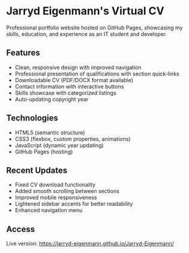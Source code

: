 # Jarryd Eigenmann's Virtual CV

Professional portfolio website hosted on GitHub Pages, showcasing my skills, education, and experience as an IT student and developer.

## Features
- Clean, responsive design with improved navigation
- Professional presentation of qualifications with section quick-links
- Downloadable CV (PDF/DOCX format available)
- Contact information with interactive buttons
- Skills showcase with categorized listings
- Auto-updating copyright year

## Technologies
- HTML5 (semantic structure)
- CSS3 (flexbox, custom properties, animations)
- JavaScript (dynamic year updating)
- GitHub Pages (hosting)

## Recent Updates
- Fixed CV download functionality
- Added smooth scrolling between sections
- Improved mobile responsiveness
- Lightened sidebar accents for better readability
- Enhanced navigation menu

## Access
Live version: https://jarryd-eigenmann.github.io/Jarryd-Eigenmann/
